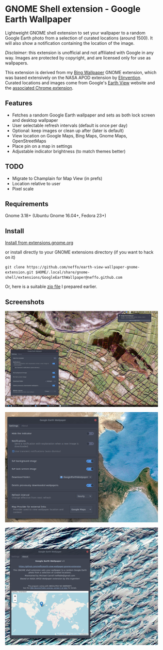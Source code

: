 # GNOME Shell extension - Google Earth Wallpaper

Lightweight GNOME shell extension to set your wallpaper to a random Google Earth photo from a selection of curated locations (around 1500). It will
also show a notification containing the location of the image.

*Disclaimer*: this extension is unofficial and not affiliated with Google in any way. Images are protected by copyright, and are licensed only
for use as wallpapers.

This extension is derived from my [Bing Wallpaper](https://github.com/neffo/bing-wallpaper-gnome-extension) GNOME extension, which was based extensively on the NASA APOD extension by [Elinvention](https://github.com/Elinvention). Curated locations and images come from Google's [Earth View](https://earthview.withgoogle.com/) website and the [associated Chrome extension](https://chrome.google.com/webstore/detail/earth-view-from-google-ea/bhloflhklmhfpedakmangadcdofhnnoh?hl=en).

## Features

* Fetches a random Google Earth wallpaper and sets as both lock screen and desktop wallpaper
* User selectable refresh intervals (default is once per day)
* Optional: keep images or clean up after (later is default)
* View location on Google Maps, Bing Maps, Gnome Maps, OpenStreetMaps
* Place pin on a map in settings
* Adjustable indicator brightness (to match themes better)

## TODO

* Migrate to Champlain for Map View (in prefs)
* Location relative to user
* Pixel scale

## Requirements

Gnome 3.18+ (Ubuntu Gnome 16.04+, Fedora 23+)

## Install

[Install from extensions.gnome.org](https://extensions.gnome.org/extension/1262/bing-wallpaper-changer/)

or install directly to your GNOME extensions directory (if you want to hack on it)

`git clone https://github.com/neffo/earth-view-wallpaper-gnome-extension.git $HOME/.local/share/gnome-shell/extensions/GoogleEarthWallpaper@neffo.github.com`

Or, here is a suitable [zip file](https://neffo.github.io/GoogleEarthWallpaper@neffo.github.com.zip) I prepared earlier.

## Screenshots

![Screenshot](/screenshot/notification.jpg)

![Settings](/screenshot/settings.png)

![About Page](/screenshot/map.png)

